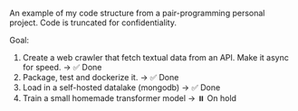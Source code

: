 
An example of my code structure from a pair-programming personal project. Code is truncated for confidentiality.

Goal: 
1. Create a web crawler that fetch textual data from an API. Make it async for speed. -> :white_check_mark: Done
2. Package, test and dockerize it. -> :white_check_mark: Done
3. Load in a self-hosted datalake (mongodb) -> :white_check_mark: Done
4. Train a small homemade transformer model -> :pause_button: On hold
